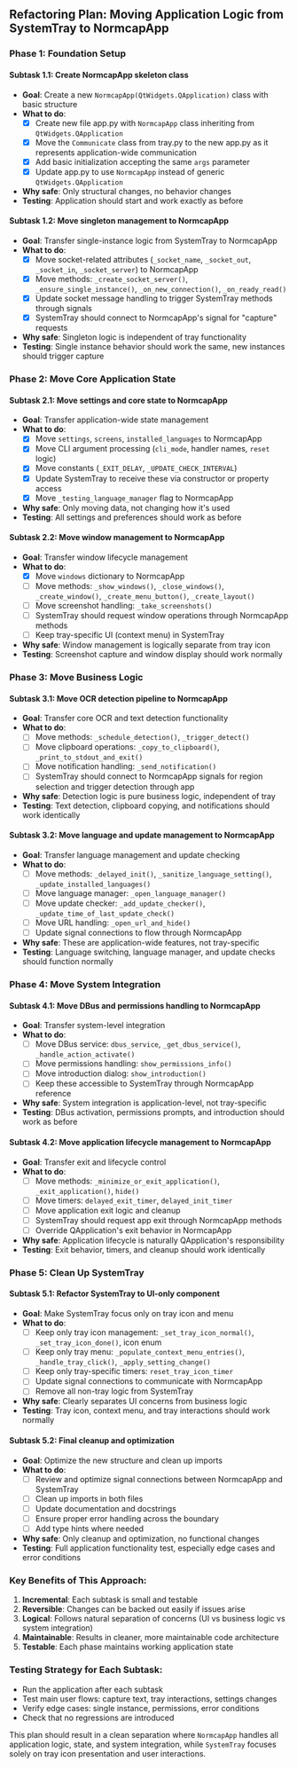 ## Refactoring Plan: Moving Application Logic from SystemTray to NormcapApp

### **Phase 1: Foundation Setup**

#### **Subtask 1.1: Create NormcapApp skeleton class**
- **Goal**: Create a new `NormcapApp(QtWidgets.QApplication)` class with basic structure
- **What to do**:
  - [x] Create new file app.py with `NormcapApp` class inheriting from `QtWidgets.QApplication`
  - [x] Move the `Communicate` class from tray.py to the new app.py as it represents application-wide communication
  - [x] Add basic initialization accepting the same `args` parameter
  - [x] Update app.py to use `NormcapApp` instead of generic `QtWidgets.QApplication`
- **Why safe**: Only structural changes, no behavior changes
- **Testing**: Application should start and work exactly as before

#### **Subtask 1.2: Move singleton management to NormcapApp**
- **Goal**: Transfer single-instance logic from SystemTray to NormcapApp
- **What to do**:
  - [x] Move socket-related attributes (`_socket_name`, `_socket_out`, `_socket_in`, `_socket_server`) to NormcapApp
  - [x] Move methods: `_create_socket_server()`, `_ensure_single_instance()`, `_on_new_connection()`, `_on_ready_read()`
  - [x] Update socket message handling to trigger SystemTray methods through signals
  - [x] SystemTray should connect to NormcapApp's signal for "capture" requests
- **Why safe**: Singleton logic is independent of tray functionality
- **Testing**: Single instance behavior should work the same, new instances should trigger capture

### **Phase 2: Move Core Application State**

#### **Subtask 2.1: Move settings and core state to NormcapApp**
- **Goal**: Transfer application-wide state management
- **What to do**:
  - [x] Move `settings`, `screens`, `installed_languages` to NormcapApp
  - [x] Move CLI argument processing (`cli_mode`, handler names, `reset` logic)
  - [x] Move constants (`_EXIT_DELAY`, `_UPDATE_CHECK_INTERVAL`)
  - [x] Update SystemTray to receive these via constructor or property access
  - [x] Move `_testing_language_manager` flag to NormcapApp
- **Why safe**: Only moving data, not changing how it's used
- **Testing**: All settings and preferences should work as before

#### **Subtask 2.2: Move window management to NormcapApp**
- **Goal**: Transfer window lifecycle management
- **What to do**:
  - [x] Move `windows` dictionary to NormcapApp
  - [ ] Move methods: `_show_windows()`, `_close_windows()`, `_create_window()`, `_create_menu_button()`, `_create_layout()`
  - [ ] Move screenshot handling: `_take_screenshots()`
  - [ ] SystemTray should request window operations through NormcapApp methods
  - [ ] Keep tray-specific UI (context menu) in SystemTray
- **Why safe**: Window management is logically separate from tray icon
- **Testing**: Screenshot capture and window display should work normally

### **Phase 3: Move Business Logic**

#### **Subtask 3.1: Move OCR detection pipeline to NormcapApp**
- **Goal**: Transfer core OCR and text detection functionality
- **What to do**:
  - [ ] Move methods: `_schedule_detection()`, `_trigger_detect()`
  - [ ] Move clipboard operations: `_copy_to_clipboard()`, `_print_to_stdout_and_exit()`
  - [ ] Move notification handling: `_send_notification()`
  - [ ] SystemTray should connect to NormcapApp signals for region selection and trigger detection through app
- **Why safe**: Detection logic is pure business logic, independent of tray
- **Testing**: Text detection, clipboard copying, and notifications should work identically

#### **Subtask 3.2: Move language and update management to NormcapApp**
- **Goal**: Transfer language management and update checking
- **What to do**:
  - [ ] Move methods: `_delayed_init()`, `_sanitize_language_setting()`, `_update_installed_languages()`
  - [ ] Move language manager: `_open_language_manager()`
  - [ ] Move update checker: `_add_update_checker()`, `_update_time_of_last_update_check()`
  - [ ] Move URL handling: `_open_url_and_hide()`
  - [ ] Update signal connections to flow through NormcapApp
- **Why safe**: These are application-wide features, not tray-specific
- **Testing**: Language switching, language manager, and update checks should function normally

### **Phase 4: Move System Integration**

#### **Subtask 4.1: Move DBus and permissions handling to NormcapApp**
- **Goal**: Transfer system-level integration
- **What to do**:
  - [ ] Move DBus service: `dbus_service`, `_get_dbus_service()`, `_handle_action_activate()`
  - [ ] Move permissions handling: `show_permissions_info()`
  - [ ] Move introduction dialog: `show_introduction()`
  - [ ] Keep these accessible to SystemTray through NormcapApp reference
- **Why safe**: System integration is application-level, not tray-specific
- **Testing**: DBus activation, permissions prompts, and introduction should work as before

#### **Subtask 4.2: Move application lifecycle management to NormcapApp**
- **Goal**: Transfer exit and lifecycle control
- **What to do**:
  - [ ] Move methods: `_minimize_or_exit_application()`, `_exit_application()`, `hide()`
  - [ ] Move timers: `delayed_exit_timer`, `delayed_init_timer`
  - [ ] Move application exit logic and cleanup
  - [ ] SystemTray should request app exit through NormcapApp methods
  - [ ] Override QApplication's exit behavior in NormcapApp
- **Why safe**: Application lifecycle is naturally QApplication's responsibility
- **Testing**: Exit behavior, timers, and cleanup should work identically

### **Phase 5: Clean Up SystemTray**

#### **Subtask 5.1: Refactor SystemTray to UI-only component**
- **Goal**: Make SystemTray focus only on tray icon and menu
- **What to do**:
  - [ ] Keep only tray icon management: `_set_tray_icon_normal()`, `_set_tray_icon_done()`, icon enum
  - [ ] Keep only tray menu: `_populate_context_menu_entries()`, `_handle_tray_click()`, `_apply_setting_change()`
  - [ ] Keep only tray-specific timers: `reset_tray_icon_timer`
  - [ ] Update signal connections to communicate with NormcapApp
  - [ ] Remove all non-tray logic from SystemTray
- **Why safe**: Clearly separates UI concerns from business logic
- **Testing**: Tray icon, context menu, and tray interactions should work normally

#### **Subtask 5.2: Final cleanup and optimization**
- **Goal**: Optimize the new structure and clean up imports
- **What to do**:
  - [ ] Review and optimize signal connections between NormcapApp and SystemTray
  - [ ] Clean up imports in both files
  - [ ] Update documentation and docstrings
  - [ ] Ensure proper error handling across the boundary
  - [ ] Add type hints where needed
- **Why safe**: Only cleanup and optimization, no functional changes
- **Testing**: Full application functionality test, especially edge cases and error conditions

### **Key Benefits of This Approach:**

1. **Incremental**: Each subtask is small and testable
2. **Reversible**: Changes can be backed out easily if issues arise
3. **Logical**: Follows natural separation of concerns (UI vs business logic vs system integration)
4. **Maintainable**: Results in cleaner, more maintainable code architecture
5. **Testable**: Each phase maintains working application state

### **Testing Strategy for Each Subtask:**
- Run the application after each subtask
- Test main user flows: capture text, tray interactions, settings changes
- Verify edge cases: single instance, permissions, error conditions
- Check that no regressions are introduced

This plan should result in a clean separation where `NormcapApp` handles all application logic, state, and system integration, while `SystemTray` focuses solely on tray icon presentation and user interactions.
